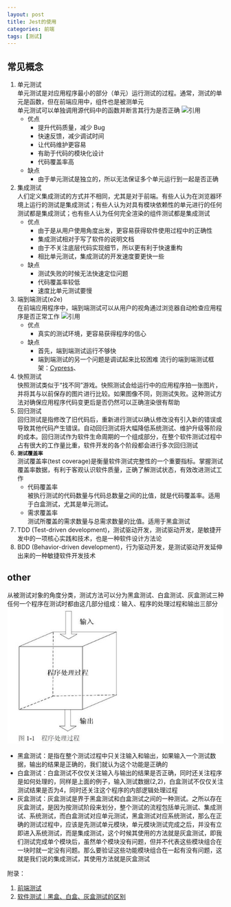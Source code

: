 ```yaml
---
layout: post
title: Jest的使用
categories: 前端
tags: [测试]
---
```


## 常见概念

1. 单元测试  
   单元测试是对应用程序最小的部分（单元）运行测试的过程。通常，测试的单元是函数，但在前端应用中，组件也是被测单元  
   单元测试可以单独调用源代码中的函数并断言其行为是否正确
   ![引用](https://cdn.nlark.com/yuque/0/2021/png/152778/1614944853236-e4eb8ef6-dad0-4e8a-a73d-7b8ad0d9523f.png?x-oss-process=image%2Fwatermark%2Ctype_d3F5LW1pY3JvaGVp%2Csize_24%2Ctext_5ouJ5Yu-5pWZ6IKy%2Ccolor_FFFFFF%2Cshadow_50%2Ct_80%2Cg_se%2Cx_10%2Cy_10)
   * 优点
     * 提升代码质量，减少 Bug
     * 快速反馈，减少调试时间
     * 让代码维护更容易
     * 有助于代码的模块化设计
     * 代码覆盖率高
   * 缺点
     * 由于单元测试是独立的，所以无法保证多个单元运行到一起是否正确
2. 集成测试  
   人们定义集成测试的方式并不相同，尤其是对于前端。有些人认为在浏览器环境上运行的测试是集成测试；有些人认为对具有模块依赖性的单元进行的任何测试都是集成测试；也有些人认为任何完全渲染的组件测试都是集成测试
   * 优点
     * 由于是从用户使用角度出发，更容易获得软件使用过程中的正确性
     * 集成测试相对于写了软件的说明文档
     * 由于不关注底层代码实现细节，所以更有利于快速重构
     * 相比单元测试，集成测试的开发速度要更快一些
   * 缺点
     * 测试失败的时候无法快速定位问题
     * 代码覆盖率较低
     * 速度比单元测试要慢
3. 端到端测试(e2e)  
   在前端应用程序中，端到端测试可以从用户的视角通过浏览器自动检查应用程序是否正常工作
   ![引用](https://cdn.nlark.com/yuque/0/2021/jpeg/152778/1615371090684-49be2cd7-924f-4235-8e4e-d31523511e91.jpeg?x-oss-process=image%2Fwatermark%2Ctype_d3F5LW1pY3JvaGVp%2Csize_47%2Ctext_5ouJ5Yu-5pWZ6IKy%2Ccolor_FFFFFF%2Cshadow_50%2Ct_80%2Cg_se%2Cx_10%2Cy_10%2Fresize%2Cw_691%2Climit_0)
   * 优点
     * 真实的测试环境，更容易获得程序的信心
   * 缺点
     * 首先，端到端测试运行不够快
     * 端到端测试的另一个问题是调试起来比较困难
   流行的端到端测试框架：[Cypress](https://github.com/cypress-io/cypress)、
4. 快照测试  
   快照测试类似于“找不同”游戏。快照测试会给运行中的应用程序拍一张图片，并将其与以前保存的图片进行比较。如果图像不同，则测试失败。这种测试方法对确保应用程序代码变更后是否仍然可以正确渲染很有帮助
5. 回归测试   
   回归测试是指修改了旧代码后，重新进行测试以确认修改没有引入新的错误或导致其他代码产生错误。自动回归测试将大幅降低系统测试、维护升级等阶段的成本。回归测试作为软件生命周期的一个组成部分，在整个软件测试过程中占有很大的工作量比重，软件开发的各个阶段都会进行多次回归测试
6. **```测试覆盖率```**  
   测试覆盖率(test coverage)是衡量软件测试完整性的一个重要指标。掌握测试覆盖率数据，有利于客观认识软件质量，正确了解测试状态，有效改进测试工作
   * 代码覆盖率  
     被执行测试的代码数量与代码总数量之间的比值，就是代码覆盖率。适用于白盒测试，尤其是单元测试。
   * 需求覆盖率  
     测试所覆盖的需求数量与总需求数量的比值。适用于黑盒测试
7. TDD
   (Test-driven development)，测试驱动开发，测试驱动开发，是敏捷开发中的一项核心实践和技术，也是一种软件设计方法论
8. BDD
   (Behavior-driven development)，行为驱动开发，是测试驱动开发延伸出来的一种敏捷软件开发技术

## other
从被测试对象的角度分类，测试方法可以分为黑盒测试、白盒测试、灰盒测试三种  
任何一个程序在测试时都由这几部分组成：输入、程序的处理过程和输出三部分
![测试](../assets/images/software-test.jpg)
* 黑盒测试：是指在整个测试过程中只关注输入和输出，如果输入一个测试数据，输出的结果是正确的，我们就认为这个功能是正确的
* 白盒测试：白盒测试不仅仅关注输入与输出的结果是否正确，同时还关注程序是如何处理的，同样是上面的例子，输入测试数据(2,2)，白盒测试不仅仅关注测试结果是否为4，同时还关注这个程序的内部逻辑处理过程
* 灰盒测试：灰盒测试是界于黑盒测试和白盒测试之间的一种测试。之所以存在灰盒测试，是因为按测试阶段来划分，整个测试的流程包括单元测试、集成测试、系统测试，而白盒测试对应单元测试，黑盒测试对应系统测试，那么在正确的测试过程中，应该是先测试单元模块，单元模块测试完成之后，并没有立即进入系统测试，而是集成测试，这个时候其使用的方法就是灰盒测试，即我们测试完成单个模块后，虽然单个模块没有问题，但并不代表这些模块组合在一块时就一定没有问题。那么要验证这些功能模块组合在一起有没有问题，这就是我们说的集成测试，其使用方法就是灰盒测试



附录：
1. [前端测试](https://www.yuque.com/lipengzhou/frontend-testing/gg965i)
2. [软件测试｜黑盒、白盒、灰盒测试的区别](https://zhuanlan.zhihu.com/p/55616948)